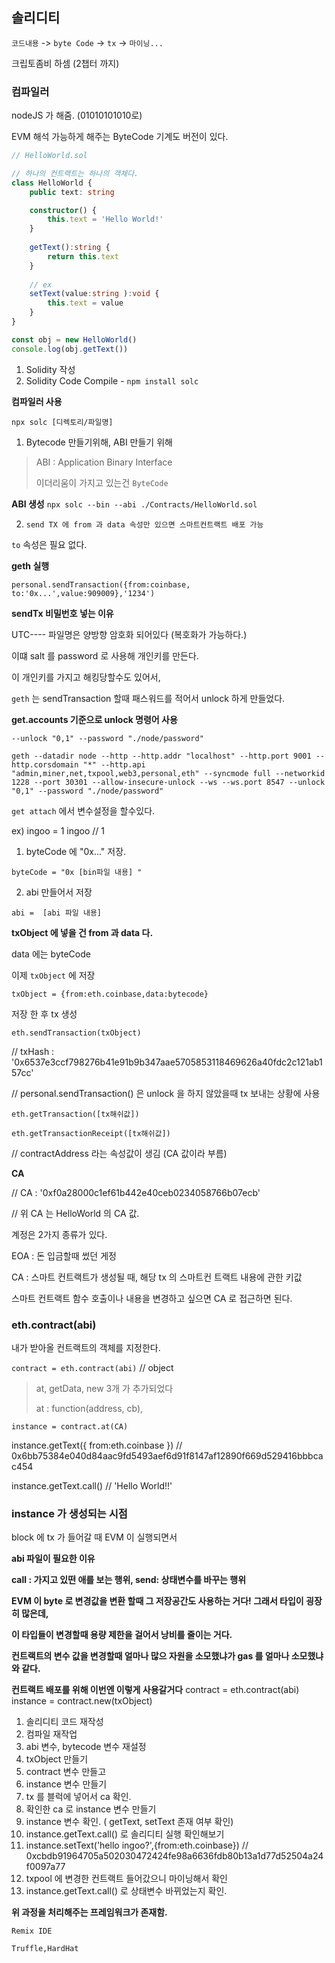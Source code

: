 ## 솔리디티

`코드내용` -> `byte Code` -> `tx` -> `마이닝...`

크립토좀비 하셈 (2챕터 까지)

### 컴파일러

nodeJS 가 해줌. (01010101010로)

EVM 해석 가능하게 해주는 ByteCode 기계도 버전이 있다.

```typescript
// HelloWorld.sol

// 하나의 컨트랙트는 하나의 객체다.
class HelloWorld {
    public text: string

    constructor() {
        this.text = 'Hello World!'
    }
    
    getText():string {
        return this.text
    }
    
    // ex
    setText(value:string ):void {
        this.text = value
    }
} 

const obj = new HelloWorld()
console.log(obj.getText())
```

1. Solidity 작성
2. Solidity Code Compile - `npm install solc`

**컴파일러 사용**

`npx solc [디렉토리/파일명]`

1. Bytecode 만들기위해, ABI 만들기 위해
> ABI : Application Binary Interface
> 
> 이더리움이 가지고 있는건 `ByteCode`
>

**ABI 생성**
`npx solc --bin --abi ./Contracts/HelloWorld.sol`

2. `send TX 에 from 과 data 속성만 있으면 스마트컨트랙트 배포 가능`

`to` 속성은 필요 없다.

**geth 실행**

`personal.sendTransaction({from:coinbase, to:'0x...',value:909009},'1234')`

**sendTx 비밀번호 넣는 이유**

UTC---- 파일명은 양방향 암호화 되어있다 (복호화가 가능하다.)

이떄 salt 를 password 로 사용해 개인키를 만든다.

이 개인키를 가지고 해킹당할수도 있어서,

`geth` 는 sendTransaction 할때 패스워드를 적어서 unlock 하게 만들었다.

**get.accounts 기준으로 unlock 명령어 사용**

`--unlock "0,1" --password "./node/password"`

`geth --datadir node --http --http.addr "localhost" --http.port 9001 --http.corsdomain "*" --http.api "admin,miner,net,txpool,web3,personal,eth" --syncmode full --networkid 1228 --port 30301 --allow-insecure-unlock --ws --ws.port 8547 --unlock "0,1" --password "./node/password"`

`get attach` 에서 변수설정을 할수있다.

ex) ingoo = 1
ingoo // 1

1. byteCode 에 "0x..." 저장.

`byteCode = "0x [bin파일 내용] " `

2. abi 만들어서 저장

`abi =  [abi 파일 내용]`

**txObject 에 넣을 건 from 과 data 다.**

data 에는 byteCode

이제 `txObject` 에 저장

```
txObject = {from:eth.coinbase,data:bytecode}
```

저장 한 후 tx 생성

`eth.sendTransaction(txObject)`

// txHash : '0x6537e3ccf798276b41e91b9b347aae5705853118469626a40fdc2c121ab157cc'

// personal.sendTransaction() 은 unlock 을 하지 않았을때 tx 보내는 상황에 사용

`eth.getTransaction([tx해쉬값])`

`eth.getTransactionReceipt([tx해쉬값])`

// contractAddress 라는 속성값이 생김 (CA 값이라 부름)

**CA**

// CA : '0xf0a28000c1ef61b442e40ceb0234058766b07ecb'

// 위 CA 는 HelloWorld 의 CA 값.

계정은 2가지 종류가 있다.

EOA : 돈 입금할때 썼던 게정

CA : 스마트 컨트랙트가 생성될 때, 해당 tx 의 스마트컨 트랙트 내용에 관한 키값

스마트 컨트랙트 함수 호출이나 내용을 변경하고 싶으면 CA 로 접근하면 된다.

### eth.contract(abi)

내가 받아올 컨트랙트의 객체를 지정한다.

`contract = eth.contract(abi)` // object

> at, getData, new 3개 가 추가되었다
> 
> at : function(address, cb),
> 
>

`instance = contract.at(CA)`

instance.getText({ from:eth.coinbase }) // 0x6bb75384e040d84aac9fd5493aef6d91f8147af12890f669d529416bbbcac454

instance.getText.call() // 'Hello World!!'

### instance 가 생성되는 시점

block 에 tx 가 들어갈 때 EVM 이 실행되면서 

**abi 파일이 필요한 이유**

**call : 가지고 있떤 애를 보는 행위, send: 상태변수를 바꾸는 행위**

**EVM 이 byte 로 변경값을 변환 할때 그 저장공간도 사용하는 거다! 그래서 타입이 굉장히 많은데,**

**이 타입들이 변경할때 용량 제한을 걸어서 낭비를 줄이는 거다.**

**컨트랙트의 변수 값을 변경할때 얼마나 많으 자원을 소모했냐가 gas 를 얼마나 소모했냐와 같다.**

**컨트랙트 배포를 위해 이번엔 이렇게 사용갈거다**
contract = eth.contract(abi)
instance = contract.new(txObject)

1. 솔리디티 코드 재작성
2. 컴파일 재작업
3. abi 변수, bytecode 변수 재설정
4. txObject 만들기
5. contract 변수 만들고
6. instance 변수 만들기
7. tx 를 블럭에 넣어서 ca 확인.
8. 확인한 ca 로 instance 변수 만들기
9. instance 변수 확인. ( getText, setText 존재 여부 확인)
10. instance.getText.call() 로 솔리디티 실행 확인해보기
11. instance.setText('hello ingoo?',{from:eth.coinbase}) // 0xcbdb91964705a502030472424fe98a6636fdb80b13a1d77d52504a24f0097a77
12. txpool 에 변경한 컨트랙트 들어갔으니 마이닝해서 확인
13. instance.getText.call() 로 상태변수 바뀌었는지 확인.

**위 과정을 처리해주는 프레임워크가 존재함.**

`Remix IDE`

`Truffle,HardHat`
